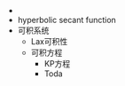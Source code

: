 ## 

-   
-   hyperbolic secant function
-   可积系统
    -   Lax可积性
    -   可积方程
        -   KP方程
        -   Toda